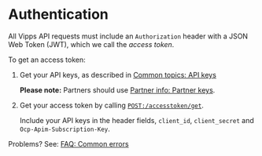 <!-- START_METADATA
---
title: Authentication
pagination_next: null
pagination_prev: null
---
END_METADATA -->

# Authentication

All Vipps API requests must include an `Authorization` header with
a JSON Web Token (JWT), which we call the _access token_.

To get an access token:

1. Get your API keys, as described in
   [Common topics: API keys](https://vippsas.github.io/vipps-developer-docs/docs/vipps-developers/common-topics/api-keys)

   **Please note:** Partners should use
   [Partner info: Partner keys](https://vippsas.github.io/vipps-developer-docs/docs/vipps-partner/partner-keys).

2. Get your access token by calling
   [`POST:/accesstoken/get`](https://vippsas.github.io/vipps-developer-docs/api/ecom#tag/Authorization-Service/operation/fetchAuthorizationTokenUsingPost).

   <!-- Update to https://vippsas.github.io/vipps-developer-docs/api/ecom#tag/Authorization-Service -->

    Include your API keys in the header fields, `client_id`, `client_secret` and `Ocp-Apim-Subscription-Key`.


<!-- See the [Access Token API Guide](https://vippsas.github.io/vipps-developer-docs/docs/APIs/accesstoken-api) for details about the parameters and responses. -->

Problems? See:
[FAQ: Common errors](../faqs/common-errors-faq.md)

